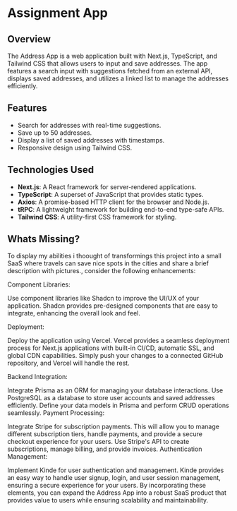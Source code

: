 # Assignment App

## Overview

The Address App is a web application built with Next.js, TypeScript, and Tailwind CSS that allows users to input and save addresses. The app features a search input with suggestions fetched from an external API, displays saved addresses, and utilizes a linked list to manage the addresses efficiently.

## Features

- Search for addresses with real-time suggestions.
- Save up to 50 addresses.
- Display a list of saved addresses with timestamps.
- Responsive design using Tailwind CSS.

## Technologies Used

- **Next.js**: A React framework for server-rendered applications.
- **TypeScript**: A superset of JavaScript that provides static types.
- **Axios**: A promise-based HTTP client for the browser and Node.js.
- **tRPC**: A lightweight framework for building end-to-end type-safe APIs.
- **Tailwind CSS**: A utility-first CSS framework for styling.

## Whats Missing?

To display my abilities i thoought of transformings this project into a small SaaS where travels can save nice spots in the cities and share a brief description with pictures., consider the following enhancements:

Component Libraries:

Use component libraries like Shadcn to improve the UI/UX of your application. Shadcn provides pre-designed components that are easy to integrate, enhancing the overall look and feel.

Deployment:

Deploy the application using Vercel. Vercel provides a seamless deployment process for Next.js applications with built-in CI/CD, automatic SSL, and global CDN capabilities. Simply push your changes to a connected GitHub repository, and Vercel will handle the rest.

Backend Integration:

Integrate Prisma as an ORM for managing your database interactions. Use PostgreSQL as a database to store user accounts and saved addresses efficiently. Define your data models in Prisma and perform CRUD operations seamlessly.
Payment Processing:

Integrate Stripe for subscription payments. This will allow you to manage different subscription tiers, handle payments, and provide a secure checkout experience for your users. Use Stripe's API to create subscriptions, manage billing, and provide invoices.
Authentication Management:

Implement Kinde for user authentication and management. Kinde provides an easy way to handle user signup, login, and user session management, ensuring a secure experience for your users.
By incorporating these elements, you can expand the Address App into a robust SaaS product that provides value to users while ensuring scalability and maintainability.



